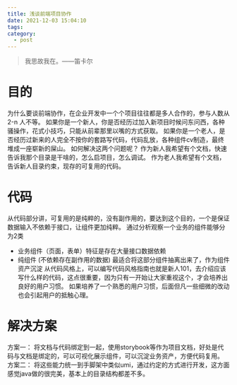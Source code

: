 ```yaml
---
title: 浅谈前端项目协作
date: 2021-12-03 15:04:10
tags:
category:
  - post
---
```


> 我思故我在。——笛卡尔

# 目的

为什么要谈前端协作，在企业开发中一个个项目往往都是多人合作的，参与人数从 2-n 人不等。
如果你是一个新人，你是否经历过加入新项目时候问东问西，各种骚操作，花式小技巧，只能从前辈那里以嘴的方式获取。
如果你是一个老人，是否经历过新来的人完全不按你的套路写代码，代码乱放，各种组件cv制造，最终堆成一座崭新的屎山。
如何解决这两个问题呢？
作为新人我希望有个文档，快速告诉我那个目录是干啥的，怎么启项目，怎么调试。
作为老人我希望有个文档，告诉新人目录约束，现存的可复用的代码。 

# 代码
从代码部分讲，可复用的是纯粹的，没有副作用的，要达到这个目的，一个是保证数据输入不依赖于接口，让组件更加纯粹。
通过分析观察一个业务的组件能够分为2类
- 业务组件（页面，表单）特征是存在大量接口数据依赖
- 纯组件 (不依赖存在副作用的数据) 最适合将这部分组件抽离出来了，作为组件资产沉淀
从代码风格上，可以编写代码风格指南也就是新人101，去介绍应该写什么样的代码，这点很重要，因为只有一开始让大家重视这个，才会培养出良好的用户习惯。
如果培养了一个熟悉的用户习惯，后面但凡一些细微的改动也会引起用户的抵触心理。

# 解决方案

方案一：
将文档与代码绑定到一起，使用storybook等作为项目文档，好处是代码与文档是绑定的，可以可视化展示组件，可以沉淀业务资产，方便代码复用。
方案二：
将这些能力统一到手脚架中类似umi，通过约定的方式进行开发，这方面感觉java做的很完美，基本上的目录结构都差不多。

